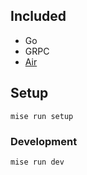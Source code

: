 ## Included
- Go
- GRPC
- [Air](https://github.com/air-verse/air)
## Setup

```
mise run setup
```

### Development
```
mise run dev
```
